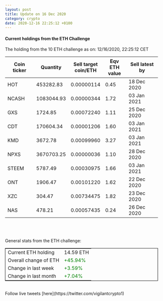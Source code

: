 ```yaml
---
layout: post
title: Update on 16 Dec 2020
category: crypto
date: 2020-12-16 22:25:12 +0100
---
```

<!-- Global site tag (gtag.js) - Google Analytics -->
<script async src="https://www.googletagmanager.com/gtag/js?id=UA-103831149-5"></script>
<script>
  window.dataLayer = window.dataLayer || [];
  function gtag(){dataLayer.push(arguments);}
  gtag('js', new Date());

  gtag('config', 'UA-103831149-5');
</script>


#### Current holdings from the ETH Challenge

The holding from the 10 ETH challenge as on: 12/16/2020, 22:25:12 CET

|Coin ticker|Quantity|Sell target<br>coin/ETH|Eqv ETH<br>value|Sell latest by|
|-----------|--------|-----------|-----------|--------------|
HOT|453282.83|  0.00000114|0.45|18 Dec 2020|
NCASH|1083044.93|  0.00000344|1.72|03 Jan 2021|
GXS|1724.85|  0.00072240|1.11|25 Dec 2020|
CDT|170604.34|  0.00001206|1.60|03 Jan 2021|
KMD|3672.78|  0.00099960|3.27|03 Jan 2021|
NPXS|3670703.25|  0.00000036|1.10|28 Dec 2020|
STEEM|5787.49|  0.00030975|1.66|03 Jan 2021|
ONT|1906.47|  0.00101220|1.62|22 Dec 2020|
XZC|304.47|  0.00734475|1.82|23 Dec 2020|
NAS|478.21|  0.00057435|0.24|26 Dec 2020|

<br>
<br>
<br>
General stats from the ETH challenge:

<table style="border:1px solid black;margin-left:auto;margin-right:auto;">
	<tbody>
	<tr>
		<td>Current ETH holding</td>
		<td>     14.59 ETH</td>
	</tr>
	<tr>
		<td>Overall change of ETH</td>
		<td><font color="green">+45.94%</font></td>
	</tr>
	<tr>
		<td>Change in last week</td>
		<td><font color="green">+3.59%</font></td>
	</tr>
	<tr>
		<td>Change in last month</td>
		<td><font color="green">+7.04%</font></td>
	</tr>
	</tbody>
</table>

<br>
Follow live tweets [here](https://twitter.com/vigilantcrypto1)
<br>
<br>